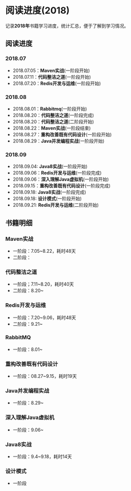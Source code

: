 # 阅读进度(2018)

记录**2018年**书籍学习进度，统计汇总，便于了解到学习情况。



## 阅读进度

### 2018.07

- 2018.07.05：**Maven实战**(一阶段开始)
- 2018.07.11：**代码整洁之道**(一阶段开始)
- 2018.07.20：**Redis开发与运维**(一阶段开始)

### 2018.08

- 2018.08.01：**Rabbitmq**(一阶段开始)
- 2018.08.20：**代码整洁之道**(一阶段完成)
- 2018.08.20：**代码整洁之道**(二阶段开始)
- 2018.08.22：**Maven实战**(一阶段结束)
- 2018.08.27：**重构改善既有代码设计**(一阶段开始)
- 2018.08.29：**Java并发编程实战**(一阶段开始)

### 2018.09

- 2018.09.04: **Java8实战**(一阶段开始)
- 2018.09.06：**Redis开发与运维**(一阶段完成)
- 2018.09.06：**深入理解Java虚拟机**(一阶段开始)
- 2018.09.15：**重构改善既有代码设计**(一阶段完成)
- 2018.09.18: **Java8实战**(一阶段完成)
- 2018.09.18: **设计模式**(一阶段开始)
- 2018.09.21: **Redis开发与运维**(二阶段开始)

## 书籍明细

### Maven实战

- 一阶段：7.05~8.22，耗时48天
- 二阶段：

### 代码整洁之道

- 一阶段；7.11~8.20，耗时40天
- 二阶段：8.20~
 
### Redis开发与运维

- 一阶段：7.20~9.06，耗时48天
- 二阶段：9.21~

### RabbitMQ
- 一阶段：8.01~

### 重构改善既有代码设计

- 一阶段：08.27~9.15，耗时19天

### Java并发编程实战

- 一阶段：8.29~

### 深入理解Java虚拟机
- 一阶段：9.06~

### Java8实战
- 一阶段：9.4~9.18，耗时14天

### 设计模式
- 一阶段
